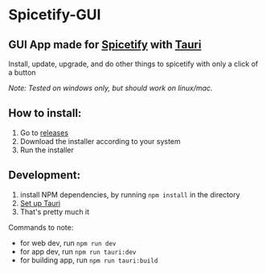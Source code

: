 # Spicetify-GUI

## GUI App made for [Spicetify](https://github.com/spicetify/spicetify-cli) with [Tauri](https://github.com/tauri-apps/tauri)
Install, update, upgrade, and do other things to spicetify with only a click of a button

*Note: Tested on windows only, but should work on linux/mac.*
## How to install:
1. Go to [releases](https://github.com/chdml/spicetify-gui/releases/latest)
2. Download the installer according to your system
3. Run the installer
## Development:
 1. install NPM dependencies, by running `npm install` in the directory
 2. [Set up Tauri](https://tauri.app/v1/guides/getting-started/prerequisites/)
 3. That's pretty much it
 
Commands to note:
 - for web dev, run `npm run dev`
 - for app dev, run `npm run tauri:dev`
 - for building app, run `npm run tauri:build`